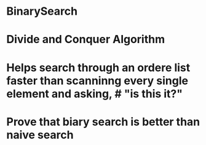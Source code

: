 # BinarySearch

# Divide and Conquer Algorithm
# Helps search through an ordere list faster than scanninng every single element and asking, # "is this it?"

# Prove that biary search is better than naive search